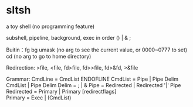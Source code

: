 # sltsh
a toy shell (no programming feature)

subshell, pipeline, background, exec in order
			 ()		   |		   &			       ;

Buitin：fg <job id>
        bg <job id>
        umask (no arg to see the current value, or 0000~0777 to set)
        cd <path>(no arg to go to home directory)

Redirection: >file, <file, fd>file, fd>>file, fd>&fd, >&file

Grammar:
CmdLine = CmdList ENDOFLINE
CmdList = Pipe
		| Pipe Delim CmdList
		| Pipe Delim
Delim = ; | &
Pipe = Redirected
	 | Redirected '|' Pipe
Redirected = Primary
		   | Primary [redirectflags]	 	 
Primary = Exec
		| (CmdList)
